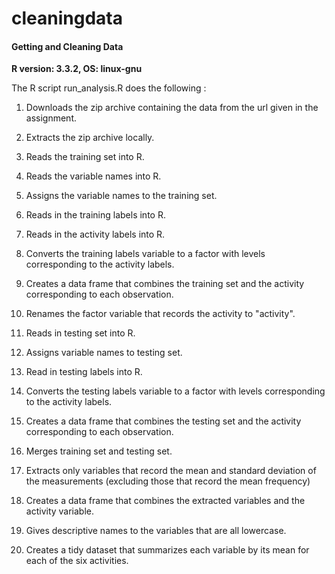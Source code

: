 # cleaningdata

#### Getting and Cleaning Data

**R version: 3.3.2, OS: linux-gnu**

The R script run_analysis.R does the following :

1. Downloads the zip archive containing the data from the url given in the assignment.

2. Extracts the zip archive locally.

3. Reads the training set into R.

4. Reads the variable names into R.

5. Assigns the variable names to the training set.

6. Reads in the training labels into R.

7. Reads in the activity labels into R.

8. Converts the training labels variable to a factor with levels corresponding to the activity labels.

9. Creates a data frame that combines the training set and the activity corresponding to each observation.

10. Renames the factor variable that records the activity to "activity".

11. Reads in testing set into R.

12. Assigns variable names to testing set.

13. Read in testing labels into R.

14. Converts the testing labels variable to a factor with levels corresponding to the activity labels.

15. Creates a data frame that combines the testing set and the activity corresponding to each observation.

16. Merges training set and testing set.

17. Extracts only variables that record the mean and standard deviation of the measurements (excluding those that record the mean frequency)

18. Creates a data frame that combines the extracted variables and the activity variable.

19. Gives descriptive names to the variables that are all lowercase.

20. Creates a tidy dataset that summarizes each variable by its mean for each of the six activities.



